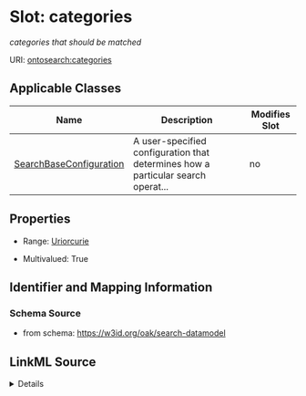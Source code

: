 

# Slot: categories


_categories that should be matched_



URI: [ontosearch:categories](https://w3id.org/oak/search-datamodel/categories)



<!-- no inheritance hierarchy -->





## Applicable Classes

| Name | Description | Modifies Slot |
| --- | --- | --- |
| [SearchBaseConfiguration](SearchBaseConfiguration.md) | A user-specified configuration that determines how a particular search operat... |  no  |







## Properties

* Range: [Uriorcurie](Uriorcurie.md)

* Multivalued: True





## Identifier and Mapping Information







### Schema Source


* from schema: https://w3id.org/oak/search-datamodel




## LinkML Source

<details>
```yaml
name: categories
description: categories that should be matched
from_schema: https://w3id.org/oak/search-datamodel
rank: 1000
multivalued: true
alias: categories
owner: SearchBaseConfiguration
domain_of:
- SearchBaseConfiguration
range: uriorcurie

```
</details>